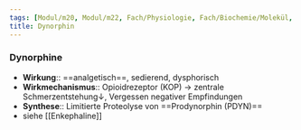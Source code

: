 ```yaml
---
tags: [Modul/m20, Modul/m22, Fach/Physiologie, Fach/Biochemie/Molekül, Fach/Anästhesie]
title: Dynorphin
---
```

### Dynorphine
- **Wirkung**:: ==analgetisch==, sedierend, dysphorisch
- **Wirkmechanismus**:: Opioidrezeptor (KOP) → zentrale Schmerzentstehung↓, Vergessen negativer Empfindungen
- **Synthese**:: Limitierte Proteolyse von ==Prodynorphin (PDYN)==
- siehe [[Enkephaline]]